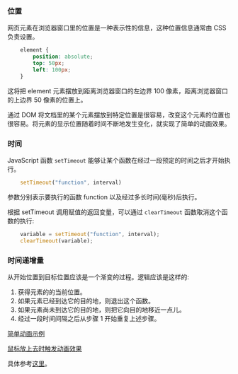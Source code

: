 
### 位置

网页元素在浏览器窗口里的位置是一种表示性的信息，这种位置信息通常由 CSS 负责设置。
```css
    element {
        position: absolute;
        top: 50px;
        left: 100px;
    }
```
这将把 element 元素摆放到距离浏览器窗口的左边界 100 像素，距离浏览器窗口的上边界 50 像素的位置上。

通过 DOM 将文档里的某个元素摆放到特定位置是很容易，改变这个元素的位置也很容易。将元素的显示位置随着时间不断地发生变化，就实现了简单的动画效果。

### 时间

JavaScript 函数 `setTimeout` 能够让某个函数在经过一段预定的时间之后才开始执行。
```js
    setTimeout("function", interval)
```
参数分别表示要执行的函数 function 以及经过多长时间(毫秒)后执行。

根据 setTimeout 调用赋值的返回变量，可以通过 `clearTimeout` 函数取消这个函数的执行:
```js
    variable = setTimeout("function", interval);
    clearTimeout(variable);
```

### 时间递增量

从开始位置到目标位置应该是一个渐变的过程。逻辑应该是这样的:

1. 获得元素的的当前位置。
2. 如果元素已经到达它的目的地，则退出这个函数。
3. 如果元素尚未到达它的目的地，则把它向目的地移近一点儿。
4. 经过一段时间间隔之后从步骤 1 开始重复上述步骤。

[简单动画示例](04/message.html)

[鼠标放上去时触发动画效果](04/list.html)

具体参考[这里](04)。
